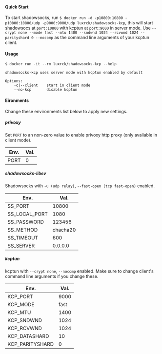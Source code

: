#### Quick Start
To start shadowsocks, run `$ docker run -d -p10800:10800 -p10800:10800/udp -p9000:9000/udp luxrck/shadowsocks-kcp`, this will start shadowsocs at `port:10800` with kcptun at `port:9000` in server mode. Use `--crypt none --mode fast --mtu 1400 --sndwnd 1024 --rcvwnd 1024 --parityshard 0 --nocomp` as the command line arguments of your kcptun client.

#### Usage
`$ docker run -it --rm luxrck/shadowsocks-kcp --help`

	shadowsocks-kcp uses server mode with kcptun enabled by default

	Options:
		-c|--client    start in client mode
		--no-kcp       disable kcptun

#### Eironments
Change these environments list below to apply new settings.

##### privoxy
Set `PORT` to an non-zero value to enable privoxy http proxy (only avaliable in client mode).

Env.         | Val.
-------------|--------
PORT         | 0

##### shadowsocks-libev
Shadowsocks with `-u (udp relay)`, `--fast-open (tcp fast-open)` enabled.

Env.         | Val.
-------------|--------
SS_PORT      |10800
SS_LOCAL_PORT|1080
SS_PASSWORD  |123456
SS_METHOD    |chacha20
SS_TIMEOUT   |600
SS_SERVER    |0.0.0.0

##### kcptun
kcptun with `--crypt none`, `--nocomp` enabled.
Make sure to change client's command line arguments if you change these.

Env.           | Val.
---------------|--------
KCP_PORT       | 9000
KCP_MODE       | fast
KCP_MTU        | 1400
KCP_SNDWND     | 1024
KCP_RCVWND     | 1024
KCP_DATASHARD  | 10
KCP_PARITYSHARD| 0
